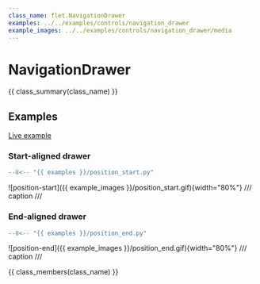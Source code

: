```yaml
---
class_name: flet.NavigationDrawer
examples: ../../examples/controls/navigation_drawer
example_images: ../../examples/controls/navigation_drawer/media
---
```


# NavigationDrawer

{{ class_summary(class_name) }}

## Examples

[Live example](https://flet-controls-gallery.fly.dev/navigation/navigationdrawer)

### Start-aligned drawer

```python
--8<-- "{{ examples }}/position_start.py"
```

![position-start]({{ example_images }}/position_start.gif){width="80%"}
/// caption
///

### End-aligned drawer

```python
--8<-- "{{ examples }}/position_end.py"
```

![position-end]({{ example_images }}/position_end.gif){width="80%"}
/// caption
///

{{ class_members(class_name) }}
